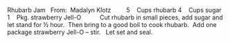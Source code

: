 Rhubarb Jam
 
From:  Madalyn Klotz    
 
 
5    Cups rhubarb 
4    Cups sugar
1    Pkg. strawberry Jell-O 
    
    
Cut rhubarb in small pieces, add sugar and let stand for ½ hour.  Then bring to a good boil to cook rhubarb.  Add one package strawberry Jell-O – stir.  
Let set and seal.
 
